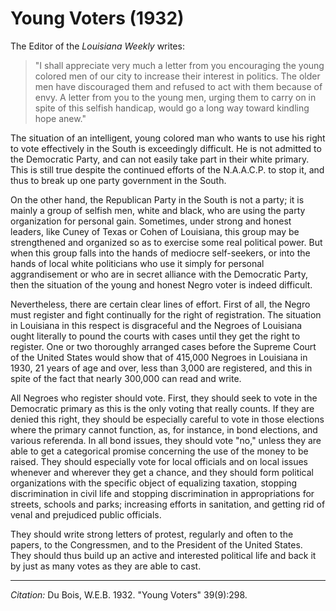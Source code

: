 # Young Voters (1932)

The Editor of the *Louisiana Weekly* writes:

>  "I shall appreciate very much a letter from you encouraging the young colored men of our city to increase their interest in politics. The older men have discouraged them and refused to act with them because of envy. A letter from you to the young men, urging them to carry on in spite of this selfish handicap, would go a long way toward kindling hope anew."


 The situation of an intelligent, young colored man who wants to use his right to vote effectively in the South is exceedingly difficult. He is not admitted to the Democratic Party, and can not easily take part in their white primary. This is still true despite the continued efforts of the N.A.A.C.P. to stop it, and thus to break up one party government in the South.

On the other hand, the Republican Party in the South is not a party; it is mainly a group of selfish men, white and black, who are using the party organization for personal gain. Sometimes, under strong and honest leaders, like Cuney of Texas or Cohen of Louisiana, this group may be strengthened and organized so as to exercise some real political power. But when this group falls into the hands of mediocre self-seekers, or into the hands of local white politicians who use it simply for personal aggrandisement or who are in secret alliance with the Democratic Party, then the situation of the young and honest Negro voter is indeed difficult.

Nevertheless, there are certain clear lines of effort. First of all, the Negro must register and fight continually for the right of registration. The situation in Louisiana in this respect is disgraceful and the Negroes of Louisiana ought literally to pound the courts with cases until they get the right to register. One or two thoroughly arranged cases before the Supreme Court of the United States would show that of 415,000 Negroes in Louisiana in 1930, 21 years of age and over, less than 3,000 are registered, and this in spite of the fact that nearly 300,000 can read and write.

All Negroes who register should vote. First, they should seek to vote in the Democratic primary as this is the only voting that really counts. If they are denied this right, they should be especially careful to vote in those elections where the primary cannot function, as, for instance, in bond elections, and various referenda. In all bond issues, they should vote "no," unless they are able to get a categorical promise concerning the use of the money to be raised. They should especially vote for local officials and on local issues whenever and wherever they get a chance, and they should form political organizations with the specific object of equalizing taxation, stopping discrimination in civil life and stopping discrimination in appropriations for streets, schools and parks; increasing efforts in sanitation, and getting rid of venal and prejudiced public officials.

They should write strong letters of protest, regularly and often to the papers, to the Congressmen, and to the President of the United States. They should thus build up an active and interested political life and back it by just as many votes as they are able to cast.


_________________
*Citation:* Du Bois, W.E.B. 1932. "Young Voters" 39(9):298.
